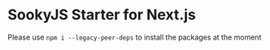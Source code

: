 # SookyJS Starter for Next.js

Please use `npm i --legacy-peer-deps` to install the packages at the moment